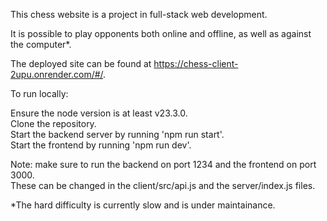 This chess website is a project in full-stack web development.

It is possible to play opponents both online and offline, as well as against the computer*.

The deployed site can be found at https://chess-client-2upu.onrender.com/#/.

To run locally:

Ensure the node version is at least v23.3.0. <br>
Clone the repository. <br>
Start the backend server by running 'npm run start'. <br>
Start the frontend by running 'npm run dev'. <br>

Note: make sure to run the backend on port 1234 and the frontend on port 3000. <br>
These can be changed in the client/src/api.js and the server/index.js files.

*The hard difficulty is currently slow and is under maintainance. 
